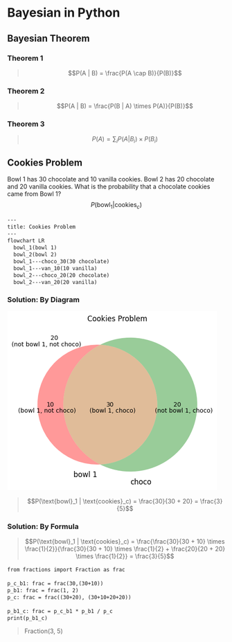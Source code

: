 # Bayesian in Python

## Bayesian Theorem

### Theorem 1
>$$P(A | B) = \frac{P(A \cap B)}{P(B)}$$

### Theorem 2
>$$P(A | B) = \frac{P(B | A) \times P(A)}{P(B)}$$

### Theorem 3
>$$P(A) = \sum_i P(A | B_i) \times P(B_i)$$

## Cookies Problem
Bowl 1 has 30 chocolate and 10 vanilla cookies.
Bowl 2 has 20 chocolate and 20 vanilla cookies.
What is the probability that a chocolate cookies came from Bowl 1?
$$P(\text{bowl}_1 | \text{cookies}_c)$$

```mermaid
---
title: Cookies Problem
---
flowchart LR
  bowl_1(bowl 1)
  bowl_2(bowl 2)
  bowl_1---choco_30(30 chocolate)
  bowl_1---van_10(10 vanilla)
  bowl_2---choco_20(20 chocolate)
  bowl_2---van_20(20 vanilla)
```

### Solution: By Diagram
![venn_cookies](images/venn_cookies.png "Venn's diagram illustrating the Cookies problem")
>$$P(\text{bowl}_1 | \text{cookies}_c) = \frac{30}{30 + 20} = \frac{3}{5}$$

### Solution: By Formula
>$$P(\text{bowl}_1 | \text{cookies}_c) = \frac{\frac{30}{30 + 10} \times \frac{1}{2}}{\frac{30}{30 + 10} \times \frac{1}{2} + \frac{20}{20 + 20} \times \frac{1}{2}} = \frac{3}{5}$$

```python3
from fractions import Fraction as frac

p_c_b1: frac = frac(30,(30+10))
p_b1: frac = frac(1, 2)
p_c: frac = frac((30+20), (30+10+20+20))

p_b1_c: frac = p_c_b1 * p_b1 / p_c
print(p_b1_c)
```

>Fraction(3, 5)


